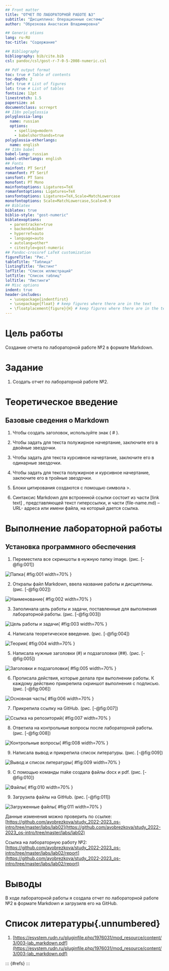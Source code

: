 ```yaml
---
## Front matter
title: "ОТЧЕТ ПО ЛАБОРАТОРНОЙ РАБОТЕ №3"
subtitle: "Дисциплина: Операционные системы"
author: "Обрезкова Анастасия Владимировна"

## Generic otions
lang: ru-RU
toc-title: "Содержание"

## Bibliography
bibliography: bib/cite.bib
csl: pandoc/csl/gost-r-7-0-5-2008-numeric.csl

## Pdf output format
toc: true # Table of contents
toc-depth: 2
lof: true # List of figures
lot: true # List of tables
fontsize: 12pt
linestretch: 1.5
papersize: a4
documentclass: scrreprt
## I18n polyglossia
polyglossia-lang:
  name: russian
  options:
	- spelling=modern
	- babelshorthands=true
polyglossia-otherlangs:
  name: english
## I18n babel
babel-lang: russian
babel-otherlangs: english
## Fonts
mainfont: PT Serif
romanfont: PT Serif
sansfont: PT Sans
monofont: PT Mono
mainfontoptions: Ligatures=TeX
romanfontoptions: Ligatures=TeX
sansfontoptions: Ligatures=TeX,Scale=MatchLowercase
monofontoptions: Scale=MatchLowercase,Scale=0.9
## Biblatex
biblatex: true
biblio-style: "gost-numeric"
biblatexoptions:
  - parentracker=true
  - backend=biber
  - hyperref=auto
  - language=auto
  - autolang=other*
  - citestyle=gost-numeric
## Pandoc-crossref LaTeX customization
figureTitle: "Рис."
tableTitle: "Таблица"
listingTitle: "Листинг"
lofTitle: "Список иллюстраций"
lotTitle: "Список таблиц"
lolTitle: "Листинги"
## Misc options
indent: true
header-includes:
  - \usepackage{indentfirst}
  - \usepackage{float} # keep figures where there are in the text
  - \floatplacement{figure}{H} # keep figures where there are in the text
---
```


# Цель работы

Создание отчета по лабораторной работе №2 в формате Markdown.

# Задание

1. Создать отчет по лабораторной работе №2.

# Теоретическое введение

## Базовые сведения о Markdown

1. Чтобы создать заголовок, используйте знак ( # ).

2. Чтобы задать для текста полужирное начертание, заключите его в двойные звездочки.

3. Чтобы задать для текста курсивное начертание, заключите его в одинарные звездочки.

4. Чтобы задать для текста полужирное и курсивное начертание, заключите его в тройные звездочки.

5. Блоки цитирования создаются с помощью символа >.

6. Синтаксис Markdown для встроенной ссылки состоит из части [link text] , представляющей текст гиперссылки, и части (file-name.md) – URL-
адреса или имени файла, на который дается ссылка.

# Выполнение лабораторной работы

## Установка программного обеспечения

1. Переместила все скриншоты в нужную папку image. (рис. [-@fig:001])

![Папка](image/1.png){ #fig:001 width=70% }

2. Откралы файл Markdown, ввела название работы и дисциплины. (рис. [-@fig:002])

![Наименование](image/2.png){ #fig:002 width=70% }

3. Заполинала цель работы и задачи, поставленные для выполнения лабораторной работы. (рис. [-@fig:003])

![Цель работы и задачи](image/3.png){ #fig:003 width=70% }

4. Написала теоретическое введение. (рис. [-@fig:004])

![Теория](image/4.png){ #fig:004 width=70% }

5. Написала нужные заголовки (#) и подзаголовки (##). (рис. [-@fig:005])

![Заголовки и подзаголовки](image/5.png){ #fig:005 width=70% }

6. Прописала действия, которые делала при выполнении работы. К каждому действию прикрепила скриншот выполнения с подписью. (рис. [-@fig:006])

![Основная часть](image/6.png){ #fig:006 width=70% }

7. Прикрепила ссылку на GitHub. (рис. [-@fig:007])

![Ссылка на репозиторий](image/7.png){ #fig:007 width=70% }

8. Ответила на контрольные вопросы после лабораторной работы. (рис. [-@fig:008])

![Контрольные вопросы](image/8.png){ #fig:008 width=70% }

9. Написала вывод и прикрепила список литературы. (рис. [-@fig:009])

![Вывод и список литературы](image/9.png){ #fig:009 width=70% }

9. С помощью команды make создала файлы docx и pdf. (рис. [-@fig:010])

![Файлы](image/10.png){ #fig:010 width=70% }

9. Загрузила файлы на GitHub. (рис. [-@fig:011])

![Загруженные файлы](image/14.png){ #fig:011 width=70% }

Данные изменения можно проверить по ссылке: [https://github.com/avobrezkova/study_2022-2023_os-intro/tree/master/labs/lab02](https://github.com/avobrezkova/study_2022-2023_os-intro/tree/master/labs/lab02)

Ссылка на лабораторную работу №2: [https://github.com/avobrezkova/study_2022-2023_os-intro/tree/master/labs/lab02/report](https://github.com/avobrezkova/study_2022-2023_os-intro/tree/master/labs/lab02/report)

# Выводы

В ходе лабораторной работы я создала отчет по лабораторной работе №2 в формате Markdown и загрузилв его на GitHub.

# Список литературы{.unnumbered}

1. [https://esystem.rudn.ru/pluginfile.php/1976031/mod_resource/content/3/003-lab_markdown.pdf](https://esystem.rudn.ru/pluginfile.php/1976031/mod_resource/content/3/003-lab_markdown.pdf)


::: {#refs}
:::
